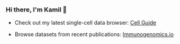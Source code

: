 ### Hi there, I'm Kamil 👋 

- Check out my latest single-cell data browser: [Cell Guide](https://cell.guide)

- Browse datasets from recent publications: [Immunogenomics.io](https://immunogenomics.io)
